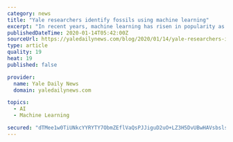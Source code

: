 ```yaml
---
category: news
title: "Yale researchers identify fossils using machine learning"
excerpt: "In recent years, machine learning has risen in popularity as an exciting frontier in data science. This type of statistical technique can be leveraged to gain insight in all sorts of applications, from suggesting the perfect song on Spotify to predicting the weather. The newest application? Classifying plankton fossils. Recently, a Yale-led ..."
publishedDateTime: 2020-01-14T05:42:00Z
sourceUrl: https://yaledailynews.com/blog/2020/01/14/yale-researchers-identify-fossils-using-machine-learning/
type: article
quality: 19
heat: 19
published: false

provider:
  name: Yale Daily News
  domain: yaledailynews.com

topics:
  - AI
  - Machine Learning

secured: "dTMee1w0TiUNkcYYRYTY7ObmZEflVaQsPJJiguD2uO+LZ3H5DvUBwHAVsbslsLn6FmZsA8X0IlE/+4HRgE0+54e1+6+V8/cc9/3S84PgSW54nTHc7s6t/NfnuRijxGWsvE7u37pndZj7mboUQe1x8y8brS3rV+Q93tqT8jLEvJoBeBi3ciOpy1Nv4rZs2cLSEQs8Q3pmMhEKdkjT/OOnfH95szT0x9h5TC/w+naN2TWNxazvLDXXpuQieFqwKy6OD6z3H2mfN/j2QAt2VkFdC8ms20fn1E+n5bTtcUbDhRw=;K5lm/9XZPMBpZGZvfNHv7g=="
---
```


